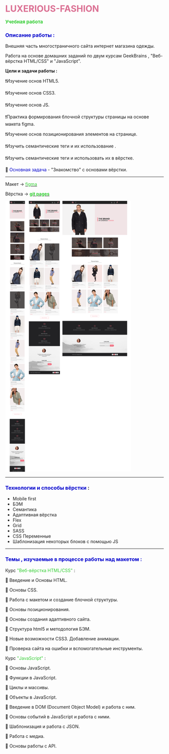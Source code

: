 # <span style="color: palevioletred">LUXERIOUS-FASHION</span><p style="color:limegreen; font-size:15px">Учебная работа</p>

### <span style="color:mediumblue">**Описание работы** :</span>

Внешняя часть многостраничного сайта интернет магазина одежды.

Работа на основе домашних заданий по двум курсам GeekBrains , "Веб-вёрстка HTML/CSS" и "JavaScript".

**Цели и задачи работы :**

❗Изучение основ HTML5.

❗Изучение основ CSS3.

❗Изучение основ JS.

❗Практика формирования блочной структуры страницы на основе макета figma.

❗Изучение основ позиционирования элементов на странице.

❗Изучить семантические теги и их использование .

❗Изучить семантические теги и использовать их в вёрстке.

🎯 <span style="color:mediumblue">Основная задача</span> - "Знакомство" с основами вёрстки.

---

Макет -> [<span style="color:limegreen">figma</span>](https://www.figma.com/file/A0xDvMJEVjiET60WoasrkG/Shop-Layout?type=design&mode=design&t=CGd40175wV9sTods-1)

Вёрстка -> [**<span style="color:limegreen">git pages</span>**](https://artiom30.github.io/LUXERIOUS-FASHION/index.html)

<img src="images/website/prewiew-readme.png" width="400" alt="Изображение макета страницы">

---

### <span style="color:mediumblue">Технологии и способы вёрстки</span> :

- Mobile first
- БЭМ
- Семантика
- Адаптивная вёрстка
- Flex
- Grid
- SASS
- СSS Переменные
- Шаблонизация некоторых блоков с помощью JS

---

### <span style="color:mediumblue">Темы , изучаемые в процессе работы над макетом :</span>

Курс <span style="color:limegreen"> "Веб-вёрстка HTML/CSS"</span> :

📌 Введение и Основы HTML.

📌 Основы CSS.

📌 Работа с макетом и cоздание блочной структуры.

📌 Основы позиционирования.

📌 Основы создания адаптивного сайта.

📌 Структура html5 и методология БЭМ.

📌 Новые возможности CSS3. Добавление анимации.

📌 Проверка сайта на ошибки и вспомогательные инструменты.

Курс <span style="color:limegreen">"JavaScript"</span> :

📌 Основы JavaScript.

📌 Функции в JavaScript.

📌 Циклы и массивы.

📌 Объекты в JavaScript.

📌 Введение в DOM (Document Object Model) и работа с ним.

📌 Основы событий в JavaScript и работа с ними.

📌 Шаблонизация и работа с JSON.

📌 Работа с медиа.

📌 Основы работы с API.
